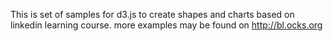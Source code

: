 This is set of samples for d3.js to create shapes and charts based on linkedin learning course.
more examples may be found on http://bl.ocks.org

